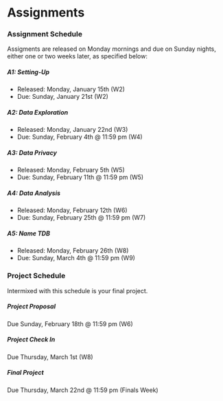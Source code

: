 # Assignments

### Assignment Schedule

Assigments are released on Monday mornings and due on Sunday nights, either one or two weeks later, as specified below:

##### A1: Setting-Up
- Released: Monday, January 15th (W2)
- Due: Sunday, January 21st (W2)

##### A2: Data Exploration
- Released: Monday, January 22nd (W3)
- Due: Sunday, February 4th @ 11:59 pm (W4)

##### A3: Data Privacy
- Released: Monday, February 5th (W5)
- Due: Sunday, February 11th @ 11:59 pm (W5)

##### A4: Data Analysis
- Released: Monday, February 12th (W6)
- Due: Sunday, February 25th @ 11:59 pm (W7)

##### A5: Name TDB
- Released: Monday, February 26th (W8) 
- Due: Sunday, March 4th @ 11:59 pm (W9)

### Project Schedule

Intermixed with this schedule is your final project.

##### Project Proposal
Due Sunday, February 18th @ 11:59 pm (W6)

##### Project Check In
Due Thursday, March 1st (W8)

##### Final Project
Due Thursday, March 22nd @ 11:59 pm (Finals Week)
